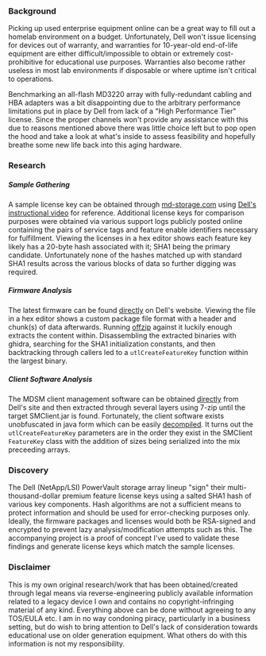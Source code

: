 ### Background

Picking up used enterprise equipment online can be a great way to fill out a homelab environment on a budget.
Unfortunately, Dell won't issue licensing for devices out of warranty, and warranties for 10-year-old end-of-life equipment are either difficult/impossible to obtain or extremely cost-prohibitive for educational use purposes.
Warranties also become rather useless in most lab environments if disposable or where uptime isn't critical to operations.

Benchmarking an all-flash MD3220 array with fully-redundant cabling and HBA adapters was a bit disappointing due to the arbitrary performance limitations put in place by Dell from lack of a "High Performance Tier" license.
Since the proper channels won't provide any assistance with this due to reasons mentioned above there was little choice left but to pop open the hood and take a look at what's inside to assess feasibility and hopefully breathe some new life back into this aging hardware.

### Research

##### Sample Gathering

A sample license key can be obtained through [md-storage.com](http://md-storage.com) using [Dell's instructional video](https://www.youtube.com/watch?v=ax3Bgtq0NSQ) for reference.
Additional license keys for comparison purposes were obtained via various support logs publicly posted online containing the pairs of service tags and feature enable identifiers necessary for fulfillment.
Viewing the licenses in a hex editor shows each feature key likely has a 20-byte hash associated with it; SHA1 being the primary candidate.
Unfortunately none of the hashes matched up with standard SHA1 results across the various blocks of data so further digging was required.

##### Firmware Analysis

The latest firmware can be found [directly](https://downloads.dell.com/FOLDER04304840M/1/PowerVault_MD32_MD36_Series_Firmware_08_20_24_60.zip) on Dell's website.
Viewing the file in a hex editor shows a custom package file format with a header and chunk(s) of data afterwards.
Running [offzip](https://aluigi.altervista.org/mytoolz/offzip.zip) against it luckily enough extracts the content within.
Disassembling the extracted binaries with ghidra, searching for the SHA1 initialization constants, and then backtracking through callers led to a `utlCreateFeatureKey` function within the largest binary.


##### Client Software Analysis

The MDSM client management software can be obtained [directly](https://downloads.dell.com/FOLDER04066625M/1/DELL_MDSS_Consolidated_RDVD_6_5_0_1.iso) from Dell's site and then extracted through several layers using 7-zip until the target SMClient.jar is found.
Fortunately, the client software exists unobfuscated in java form which can be easily [decompiled](http://java-decompiler.github.io/).
It turns out the `utlCreateFeatureKey` parameters are in the order they exist in the SMClient `FeatureKey` class with the addition of sizes being serialized into the mix preceeding arrays.

### Discovery

The Dell (NetApp/LSI) PowerVault storage array lineup "sign" their multi-thousand-dollar premium feature license keys using a salted SHA1 hash of various key components.
Hash algorithms are not a sufficient means to protect information and should be used for error-checking purposes only.
Ideally, the firmware packages and licenses would both be RSA-signed and encrypted to prevent lazy analysis/modification attempts such as this.
The accompanying project is a proof of concept I've used to validate these findings and generate license keys which match the sample licenses.

### Disclaimer

This is my own original research/work that has been obtained/created through legal means via reverse-engineering publicly available information related to a legacy device I own and contains no copyright-infringing material of any kind.
Everything above can be done without agreeing to any TOS/EULA etc.
I am in no way condoning piracy, particularly in a business setting, but do wish to bring attention to Dell's lack of consideration towards educational use on older generation equipment.
What others do with this information is not my responsibility.